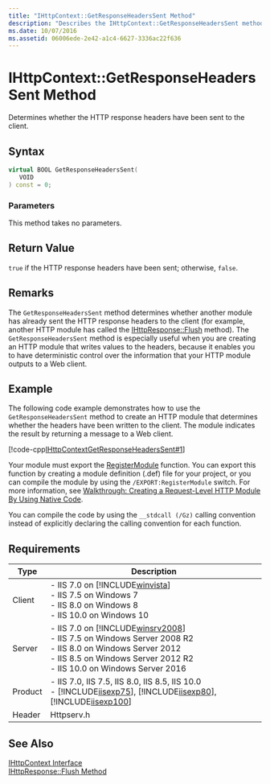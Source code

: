 ```yaml
---
title: "IHttpContext::GetResponseHeadersSent Method"
description: "Describes the IHttpContext::GetResponseHeadersSent method and details its syntax, parameters, return value, remarks, code example, and requirements."
ms.date: 10/07/2016
ms.assetid: 06006ede-2e42-a1c4-6627-3336ac22f636
---
```

# IHttpContext::GetResponseHeadersSent Method
Determines whether the HTTP response headers have been sent to the client.  
  
## Syntax  
  
```cpp  
virtual BOOL GetResponseHeadersSent(  
   VOID  
) const = 0;  
```  
  
### Parameters  
 This method takes no parameters.  
  
## Return Value  
 `true` if the HTTP response headers have been sent; otherwise, `false`.  
  
## Remarks  
 The `GetResponseHeadersSent` method determines whether another module has already sent the HTTP response headers to the client (for example, another HTTP module has called the [IHttpResponse::Flush](../../web-development-reference/native-code-api-reference/ihttpresponse-flush-method.md) method). The `GetResponseHeadersSent` method is especially useful when you are creating an HTTP module that writes values to the headers, because it enables you to have deterministic control over the information that your HTTP module outputs to a Web client.  
  
## Example  
 The following code example demonstrates how to use the `GetResponseHeadersSent` method to create an HTTP module that determines whether the headers have been written to the client. The module indicates the result by returning a message to a Web client.  
  
 [!code-cpp[IHttpContextGetResponseHeadersSent#1](../../../samples/snippets/cpp/VS_Snippets_IIS/IIS7/IHttpContextGetResponseHeadersSent/cpp/IHttpContextGetResponseHeadersSent.cpp#1)]  
  
 Your module must export the [RegisterModule](../../web-development-reference/native-code-api-reference/pfn-registermodule-function.md) function. You can export this function by creating a module definition (.def) file for your project, or you can compile the module by using the `/EXPORT:RegisterModule` switch. For more information, see [Walkthrough: Creating a Request-Level HTTP Module By Using Native Code](../../web-development-reference/native-code-development-overview/walkthrough-creating-a-request-level-http-module-by-using-native-code.md).  
  
 You can compile the code by using the `__stdcall (/Gz)` calling convention instead of explicitly declaring the calling convention for each function.  
  
## Requirements  
  
|Type|Description|  
|----------|-----------------|  
|Client|-   IIS 7.0 on [!INCLUDE[winvista](../../wmi-provider/includes/winvista-md.md)]<br />-   IIS 7.5 on Windows 7<br />-   IIS 8.0 on Windows 8<br />-   IIS 10.0 on Windows 10|  
|Server|-   IIS 7.0 on [!INCLUDE[winsrv2008](../../wmi-provider/includes/winsrv2008-md.md)]<br />-   IIS 7.5 on Windows Server 2008 R2<br />-   IIS 8.0 on Windows Server 2012<br />-   IIS 8.5 on Windows Server 2012 R2<br />-   IIS 10.0 on Windows Server 2016|  
|Product|-   IIS 7.0, IIS 7.5, IIS 8.0, IIS 8.5, IIS 10.0<br />-   [!INCLUDE[iisexp75](../../web-development-reference/native-code-api-reference/includes/iisexp75-md.md)], [!INCLUDE[iisexp80](../../web-development-reference/native-code-api-reference/includes/iisexp80-md.md)], [!INCLUDE[iisexp100](../../web-development-reference/native-code-api-reference/includes/iisexp100-md.md)]|  
|Header|Httpserv.h|  
  
## See Also  
 [IHttpContext Interface](../../web-development-reference/native-code-api-reference/ihttpcontext-interface.md)   
 [IHttpResponse::Flush Method](../../web-development-reference/native-code-api-reference/ihttpresponse-flush-method.md)
